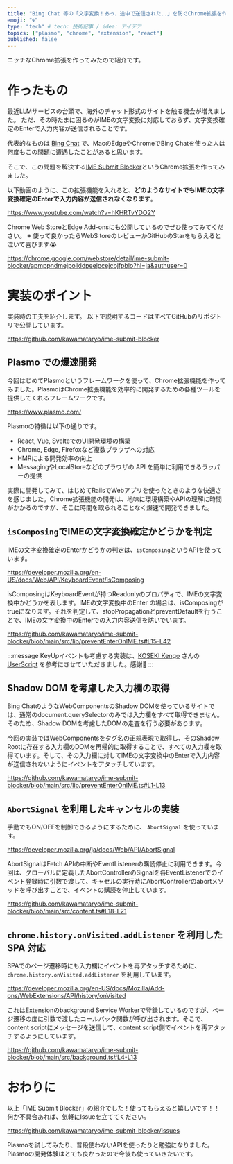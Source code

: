 ```yaml
---
title: "Bing Chat 等の「文字変換！あっ、途中で送信された..」を防ぐChrome拡張を作ってみた"
emoji: "🌀"
type: "tech" # tech: 技術記事 / idea: アイデア
topics: ["plasmo", "chrome", "extension", "react"]
published: false
---
```


ニッチなChrome拡張を作ってみたので紹介です。

# 作ったもの

最近LLMサービスの台頭で、海外のチャット形式のサイトを触る機会が増えました。
ただ、その時たまに困るのがIMEの文字変換に対応しておらず、文字変換確定のEnterで入力内容が送信されることです。

代表的なものは [Bing Chat](https://www.bing.com/search?toWww=1&redig=CDB971D55565482980C9FA1024AA750F&q=Bing+AI&showconv=1) で、MacのEdgeやChromeでBing Chatを使った人は何度もこの問題に遭遇したことがあると思います。

そこで、この問題を解決する[IME Submit Blocker]()というChrome拡張を作ってみました。

以下動画のように、この拡張機能を入れると、**どのようなサイトでもIMEの文字変換確定のEnterで入力内容が送信されなくなります**。

https://www.youtube.com/watch?v=hKHRTvYDO2Y

Chrome Web StoreとEdge Add-onsにも公開しているのでぜひ使ってみてください。
※ 使って良かったらWebS toreのレビューかGitHubのStarをもらえると泣いて喜びます😭

https://chrome.google.com/webstore/detail/ime-submit-blocker/apmppndmejpolkldpeeipcejcbjfpblo?hl=ja&authuser=0

# 実装のポイント

実装時の工夫を紹介します。
以下で説明するコードはすべてGitHubのリポジトリで公開しています。

https://github.com/kawamataryo/ime-submit-blocker

## Plasmo での爆速開発

今回はじめてPlasmoというフレームワークを使って、Chrome拡張機能を作ってみました。PlasmoはChrome拡張機能を効率的に開発するための各種ツールを提供してくれるフレームワークです。

https://www.plasmo.com/

Plasmoの特徴は以下の通りです。

- React, Vue, SvelteでのUI開発環境の構築
- Chrome, Edge, Firefoxなど複数ブラウザへの対応
- HMRによる開発効率の向上
- MessagingやLocalStoreなどのブラウザの API を簡単に利用できるラッパーの提供


実際に開発してみて、はじめてRailsでWebアプリを使ったときのような快適さを感じました。Chrome拡張機能の開発は、地味に環境構築やAPIの理解に時間がかかるのですが、そこに時間を取られることなく爆速で開発できました。


## `isComposing`でIMEの文字変換確定かどうかを判定
IMEの文字変換確定のEnterかどうかの判定は、`isComposing`というAPIを使っています。

https://developer.mozilla.org/en-US/docs/Web/API/KeyboardEvent/isComposing

isComposingはKeyboardEventが持つReadonlyのプロパティで、IMEの文字変換中かどうかを表します。IMEの文字変換中のEnter の場合は、isComposingがtrueになります。それを判定して、stopPropagationとpreventDefaultを行うことで、IMEの文字変換中のEnterでの入力内容送信を防いでいます。

https://github.com/kawamataryo/ime-submit-blocker/blob/main/src/lib/preventEnterOnIME.ts#L15-L42

:::message
KeyUpイベントも考慮する実装は、[KOSEKI Kengo](https://gist.github.com/koseki) さんの [UserScript](https://gist.github.com/koseki/d377f8f2e6df6655a1e160a4e03421d1) を参考にさせていただきました。感謝🙏
:::


## Shadow DOM を考慮した入力欄の取得
Bing ChatのようなWebComponentsのShadow DOMを使っているサイトでは、通常のdocument.querySelectorのみでは入力欄をすべて取得できません。そのため、Shadow DOMを考慮したDOMの走査を行う必要があります。

今回の実装ではWebComponentsをタグ名の正規表現で取得し、そのShadow Rootに存在する入力欄のDOMを再帰的に取得することで、すべての入力欄を取得ています。そして、その入力欄に対してIMEの文字変換中のEnterで入力内容が送信されないようにイベントをアタッチしています。

https://github.com/kawamataryo/ime-submit-blocker/blob/main/src/lib/preventEnterOnIME.ts#L1-L13

## `AbortSignal` を利用したキャンセルの実装
手動でもON/OFFを制御できるようにするために、 `AbortSignal` を使っています。

https://developer.mozilla.org/ja/docs/Web/API/AbortSignal

AbortSignalはFetch APIの中断やEventListenerの購読停止に利用できます。今回は、グローバルに定義したAbortControllerのSignalを各EventListenerでのイベント登録時に引数で渡して、キャセルの実行時にAbortControllerのabortメソッドを呼び出すことで、イベントの購読を停止しています。

https://github.com/kawamataryo/ime-submit-blocker/blob/main/src/content.ts#L18-L21


## `chrome.history.onVisited.addListener` を利用した SPA 対応
SPAでのページ遷移時にも入力欄にイベントを再アタッチするために、`chrome.history.onVisited.addListener` を利用しています。

https://developer.mozilla.org/en-US/docs/Mozilla/Add-ons/WebExtensions/API/history/onVisited

これはExtensionのbackground Service Workerで登録しているのですが、ページ遷移の度に引数で渡したコールバック関数が呼び出されます。そこで、content scriptにメッセージを送信して、content script側でイベントを再アタッチするようにしています。

https://github.com/kawamataryo/ime-submit-blocker/blob/main/src/background.ts#L4-L13


# おわりに

以上「IME Submit Blocker」の紹介でした！使ってもらえると嬉しいです！！
何か不具合あれば、気軽にIssueを立ててください。

https://github.com/kawamataryo/ime-submit-blocker/issues

Plasmoを試してみたり、普段使わないAPIを使ったりと勉強になりました。Plasmoの開発体験はとても良かったので今後も使っていきたいです。
